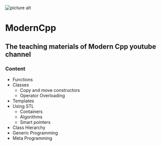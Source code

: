 ![picture alt](https://yt3.ggpht.com/ytc/AAUvwnjHtyrop9r54hO70l15JAG3MJarWIC7kc1wH2F-=s88-c-k-c0x00ffffff-no-rj "ModernCPP")
# ModernCpp
## The teaching materials of Modern Cpp youtube channel

### Content
* Functions
* Classes
    * Copy and move constructors
    * Operator Overloading
* Templates
* Using STL
    * Containers
    * Algorithms
    * Smart pointers
* Class Hierarchy
* Generic Programming
* Meta Programming
